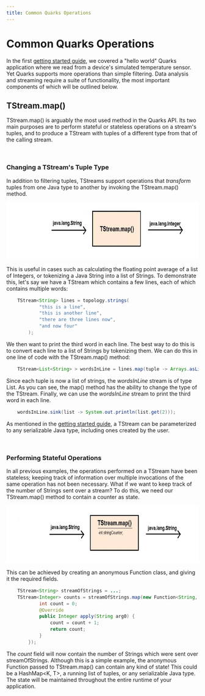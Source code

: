 ```yaml
---
title: Common Quarks Operations
---
```


# Common Quarks Operations
In the first [getting started guide](quarks-getting-started), we covered a "hello world" Quarks application where we read from a device's simulated temperature sensor. Yet Quarks supports more operations than simple filtering. Data analysis and streaming require a suite of functionality, the most important components of which will be outlined below.

## TStream.map()
TStream.map() is arguably the most used method in the Quarks API. Its two main purposes are to perform stateful or stateless operations on a stream's tuples, and to produce a TStream with tuples of a different type from that of the calling stream.

<br>

### Changing a TStream's Tuple Type
In addition to filtering tuples, TStreams support operations that *transform* tuples from one Java type to another by invoking the TStream.map() method.

<img src="images/Map_Type_Change.jpg" style="width:750px;height:150px;">

This is useful in cases such as calculating the floating point average of a list of Integers, or tokenizing a Java String into a list of Strings. To demonstrate this, let's say we have a TStream which contains a few lines, each of which contains multiple words:

```java
    TStream<String> lines = topology.strings(
            "this is a line",
            "this is another line",
            "there are three lines now",
            "and now four"
        );
```

We then want to print the third word in each line. The best way to do this is to convert each line to a list of Strings by tokenizing them. We can do this in one line of code with the TStream.map() method:

```java
    TStream<List<String> > wordsInLine = lines.map(tuple -> Arrays.asList(tuple.split(" ")));
```

Since each tuple is now a list of strings, the *wordsInLine* stream is of type List<String>. As you can see, the map() method has the ability to change the type of the TStream. Finally, we can use the *wordsInLine* stream to print the third word in each line.

```java
    wordsInLine.sink(list -> System.out.println(list.get(2)));
```

As mentioned in the [getting started guide](quarks-getting-started), a TStream can be parameterized to any serializable Java type, including ones created by the user.

<br>


### Performing Stateful Operations

In all previous examples, the operations performed on a TStream have been stateless; keeping track of information over multiple invocations of the same operation has not been necessary. What if we want to keep track of the number of Strings sent over a stream? To do this, we need our TStream.map() method to contain a counter as state.

<img src="images/Map_Stateful.jpg" style="width:750px;height:150px;">

This can be achieved by creating an anonymous Function class, and giving it the required fields.

```java
	TStream<String> streamOfStrings = ...;
    TStream<Integer> counts = streamOfStrings.map(new Function<String, Integer>(){
            int count = 0;
            @Override
            public Integer apply(String arg0) {
                count = count + 1;
                return count;
            }
        });
```

The *count* field will now contain the number of Strings which were sent over streamOfStrings. Although this is a simple example, the anonymous Function passed to TStream.map() can contain any kind of state! This could be a HashMap<K, T>, a running list of tuples, or any serializable Java type. The state will be maintained throughout the entire runtime of your application.

<br>
